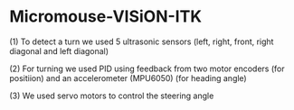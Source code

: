 # Micromouse-VISiON-ITK

(1) To detect a turn we used 5 ultrasonic sensors (left, right, front, right diagonal and left diagonal)

(2) For turning we used PID using feedback from two motor encoders (for positiion) and an accelerometer (MPU6050) (for heading angle) 

(3) We used servo motors to control the steering angle 
